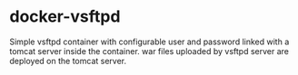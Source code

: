 docker-vsftpd
=============

Simple vsftpd container with configurable user and password linked with a tomcat server inside the container. war files uploaded by vsftpd server are deployed on the tomcat server.
